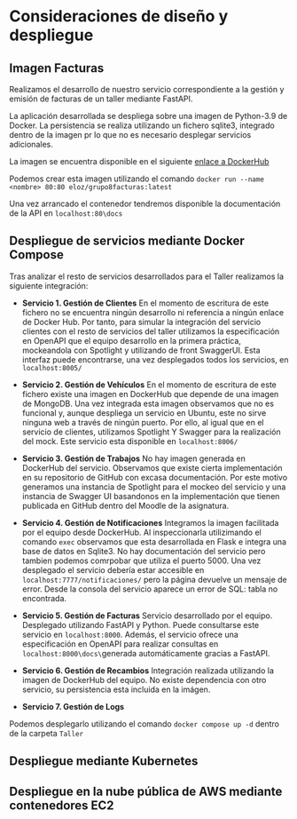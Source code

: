 
# Consideraciones de diseño y despliegue


## Imagen Facturas

Realizamos el desarrollo de nuestro servicio correspondiente a la gestión y emisión de facturas de un taller mediante FastAPI.

La aplicación desarrollada se despliega sobre una imagen de Python-3.9 de Docker. La persistencia se realiza utilizando un fichero sqlite3, integrado dentro de la imagen pr lo que no es necesario desplegar servicios adicionales.

La imagen se encuentra disponible en el siguiente  [enlace a DockerHub](https://hub.docker.com/repository/docker/eloz/grupo8facturas)

Podemos crear esta imagen utilizando el comando 
`docker run --name <nombre> 80:80 eloz/grupo8facturas:latest`

Una vez arrancado el contenedor tendremos disponible la documentación de la API en `localhost:80\docs`


## Despliegue de servicios mediante Docker Compose

Tras analizar el resto de servicios desarrollados para el Taller realizamos la siguiente integración:

- **Servicio 1. Gestión de Clientes**
En el momento de escritura de este fichero no se encuentra ningún desarrollo ni referencia a ningún enlace de Docker Hub. Por tanto, para simular la integración del servicio clientes con el resto de servicios del taller utilizamos la especificación en OpenAPI que el equipo desarrollo en la primera práctica, mockeandola con Spotlight y utilizando de front SwaggerUI.
Esta interfaz puede encontrarse, una vez desplegados todos los servicios, en `localhost:8005/`
- **Servicio 2. Gestión de Vehículos**
En el momento de escritura de este fichero existe una imagen en DockerHub que depende de una imagen de MongoDB.
Una vez integrada esta imagen observamos que no es funcional y, aunque despliega un servicio en Ubuntu, este no sirve ninguna web a través de ningún puerto. Por ello, al igual que en el servicio de clientes, utilizamos Spotlight Y Swagger para la realización del mock.
Este servicio esta disponible en `localhost:8006/`
- **Servicio 3. Gestión de Trabajos**
No hay imagen generada en DockerHub del servicio. Observamos que existe cierta implementación en su repositorio de GitHub con excasa documentación. Por este motivo generamos una instancia de Spotlight para el mockeo del servicio y una instancia de Swagger UI  basandonos en la implementación que tienen publicada en GitHub dentro del Moodle de la asignatura.
- **Servicio 4. Gestión de Notificaciones**
Integramos la imagen facilitada por el equipo desde DockerHub.
Al inspeccionarla utilizimando el comando `exec` observamos que esta desarrollada en Flask e integra una base de datos en Sqlite3. No hay documentación del servicio pero tambien podemos comrpobar que utiliza el puerto 5000.
Una vez desplegado el servicio debería estar accesible en `localhost:7777/notificaciones/` pero la página devuelve un mensaje de error. Desde la consola del servicio aparece un error de SQL: tabla no encontrada.

- **Servicio 5. Gestión de Facturas**
Servicio desarrollado por el equipo. Desplegado utilizando FastAPI y Python.
Puede consultarse este servicio en `localhost:8000`.
Además, el servicio ofrece una especificación en OpenAPI para realizar consultas en `localhost:8000\docs\`generada automáticamente gracias a FastAPI.
- **Servicio 6. Gestión de Recambios**
Integración realizada utilizando la imagen de DockerHub del equipo. No existe dependencia con otro servicio, su persistencia esta incluida en la imágen.
- **Servicio 7. Gestión de Logs**


Podemos desplegarlo utilizando el comando `docker compose up -d` dentro de la carpeta `Taller`
## Despliegue mediante Kubernetes


## Despliegue en la nube pública de AWS mediante contenedores EC2



